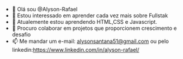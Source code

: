 - 👋 Olá sou @Alyson-Rafael
- 👀 Estou interessado em aprender cada vez mais sobre Fullstak
- 🌱 Atualemente estou aprendendo  HTML,CSS e Javascript.
- 💞️ Procuro colaborar em projetos  que proporcionem crescimento e desafio
- 📫 Me mandar um e-mail: alysonsantana51@gmail.com ou pelo linkedin:https://www.linkedin.com/in/alyson-rafael/

<!---
Alyson-Rafael/Alyson-Rafael is a ✨ special ✨ repository because its `README.md` (this file) appears on your GitHub profile.
You can click the Preview link to take a look at your changes.
--->
